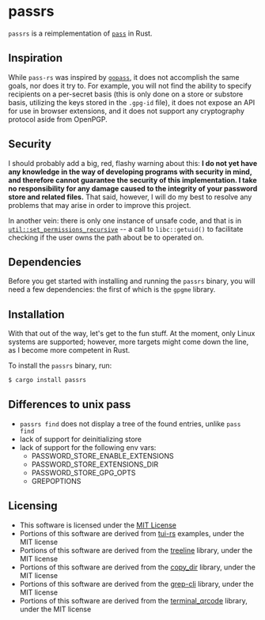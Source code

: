# passrs

`passrs` is a reimplementation of [`pass`](https://passwordstore.org/) in Rust.

## Inspiration

While `pass-rs` was inspired by [`gopass`](https://github.com/gopasspw/gopass/),
it does not accomplish the same goals, nor does it try to. For example, you will
not find the ability to specify recipients on a per-secret basis (this is only
done on a store or substore basis, utilizing the keys stored in the `.gpg-id`
file), it does not expose an API for use in browser extensions, and it does not
support any cryptography protocol aside from OpenPGP.

## Security

I should probably add a big, red, flashy warning about this: **I do not yet have
any knowledge in the way of developing programs with security in mind, and
therefore cannot guarantee the security of this implementation. I take no
responsibility for any damage caused to the integrity of your password store and
related files.** That said, however, I will do my best to resolve any problems
that may arise in order to improve this project.

In another vein: there is only one instance of unsafe code, and that is in
[`util::set_permissions_recursive`](./src/util.rs) -- a call to `libc::getuid()`
to facilitate checking if the user owns the path about be to operated on.

## Dependencies

Before you get started with installing and running the `passrs` binary, you will
need a few dependencies: the first of which is the `gpgme` library.

## Installation

With that out of the way, let's get to the fun stuff. At the moment, only Linux
systems are supported; however, more targets might come down the line, as I
become more competent in Rust.

To install the `passrs` binary, run:

```sh
$ cargo install passrs
```

## Differences to unix pass
  - `passrs find` does not display a tree of the found entries, unlike `pass find`
  - lack of support for deinitializing store
  - lack of support for the following env vars:
    - PASSWORD_STORE_ENABLE_EXTENSIONS
    - PASSWORD_STORE_EXTENSIONS_DIR
    - PASSWORD_STORE_GPG_OPTS
    - GREPOPTIONS

## Licensing
- This software is licensed under the [MIT License](./LICENSE-MIT)
- Portions of this software are derived from [tui-rs](https://github.com/fdehau/tui-rs) examples, under the MIT
    license
- Portions of this software are derived from the [treeline](https://github.com/softprops/treeline) library, under the
    MIT license
- Portions of this software are derived from the [copy_dir](https://github.com/mdunsmuir/copy_dir) library, under the
    MIT license
- Portions of this software are derived from the [grep-cli](https://github.com/BurntSushi/ripgrep/tree/master/grep-cli) library, under the
    MIT license
- Portions of this software are derived from the [terminal_qrcode](https://github.com/calum/terminal_qrcode) library, under
    the MIT license
